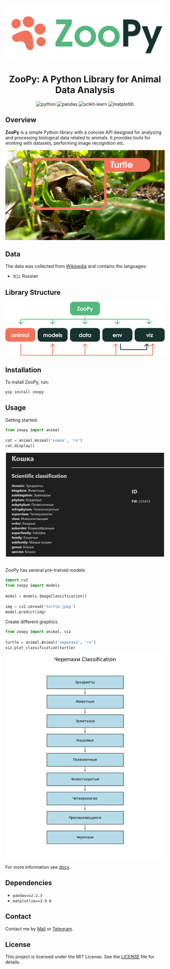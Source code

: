 <div align="center"><img src="img/logo.png"></div>

<h1 align="center"> ZooPy: A Python Library for Animal Data Analysis</h1>

<p align="center">
    <img alt="python" src="https://img.shields.io/badge/Python-3776AB?style=for-the-badge&logo=python&logoColor=white"/>
    <img alt="pandas" src="https://img.shields.io/badge/pandas-%23150458.svg?style=for-the-badge&logo=pandas&logoColor=white"/>
    <img alt="scikit-learn" src="https://img.shields.io/badge/scikit--learn-F7931E?style=for-the-badge&logo=scikit-learn&logoColor=white"/>
    <img alt="matplotlib" src="https://img.shields.io/badge/matplotlib-11557C?style=for-the-badge&logo=matplotlib&logoColor=white"/>
</p>

## Overview
**ZooPy** is a simple Python library with a concise API designed for analyzing and processing biological data related to animals. It provides tools for working with datasets, performing image recognition etc.
<div align="center"><img src="img/turtle.png"></div>

## Data
The data was collected from [Wikipedia](https://www.wikipedia.org/) and contains the languages:
- 🇷🇺 Russian

## Library Structure
<div align="center"><img src="img/structure.png" width=550px></div>

## Installation
To install ZooPy, run:

```bash
pip install zoopy
```

## Usage
Getting started:

```python
from zoopy import animal

cat = animal.Animal('кошка', 'ru')
cat.display()
```

<div align="center"><img src="img/cat-display.png" width=500px></div>

\
ZooPy has several pre-trained models

```python
import cv2
from zoopy import models

model = models.ImageClassification()

img = cv2.imread('turtle.jpeg')
model.predict(img)
```

Create different graphics

```python
from zoopy import animal, viz

turtle = animal.Animal('черепаха', 'ru')
viz.plot_classification(turtle)
```

<div align="center"><img src="img/classification.png" width=500px></div>

For more information see [docs](docs/).

## Dependencies
- `pandas==2.2.3`
- `matplotlib==3.9.0`

## Contact
Contact me by [Mail](nikitabakutov2008@gmail.com) or [Telegram](https://t.me/droyti).

## License
This project is licensed under the MIT License. See the [LICENSE](./LICENSE) file for details.